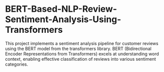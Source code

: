 # BERT-Based-NLP-Review-Sentiment-Analysis-Using-Transformers
This project implements a sentiment analysis pipeline for customer reviews using the BERT model from the transformers library. BERT (Bidirectional Encoder Representations from Transformers) excels at understanding word context, enabling effective classification of reviews into various sentiment categories.
